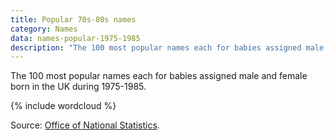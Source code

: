 ```yaml
---
title: Popular 70s-80s names
category: Names
data: names-popular-1975-1985
description: "The 100 most popular names each for babies assigned male and female born in the UK during 1975-1985."
---
```


The 100 most popular names each for babies assigned male and female born in the UK during 1975-1985.

{% include wordcloud %}

Source: [Office of National Statistics](https://www.ons.gov.uk/peoplepopulationandcommunity/birthsdeathsandmarriages/livebirths/datasets/babynamesenglandandwalestop100babynameshistoricaldata).
